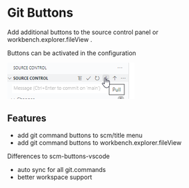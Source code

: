 # Git Buttons

Add additional buttons to the source control panel or workbench.explorer.fileView .

Buttons can be activated in the configuration

![](examples/preview.png)

## Features
* add git command buttons to scm/title menu
* add git command buttons to workbench.explorer.fileView  

Differences to scm-buttons-vscode
* auto sync for all git.commands
* better workspace support

